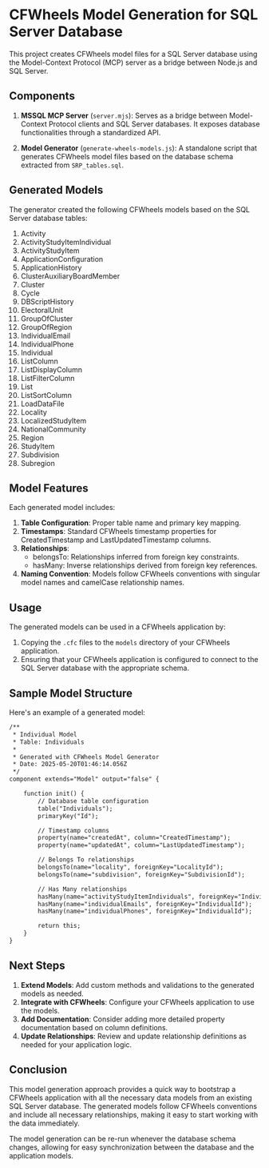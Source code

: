 # CFWheels Model Generation for SQL Server Database

This project creates CFWheels model files for a SQL Server database using the Model-Context Protocol (MCP) server as a bridge between Node.js and SQL Server.

## Components

1. **MSSQL MCP Server** (`server.mjs`): Serves as a bridge between Model-Context Protocol clients and SQL Server databases. It exposes database functionalities through a standardized API.

2. **Model Generator** (`generate-wheels-models.js`): A standalone script that generates CFWheels model files based on the database schema extracted from `SRP_tables.sql`.

## Generated Models

The generator created the following CFWheels models based on the SQL Server database tables:

1. Activity
2. ActivityStudyItemIndividual
3. ActivityStudyItem
4. ApplicationConfiguration
5. ApplicationHistory
6. ClusterAuxiliaryBoardMember
7. Cluster
8. Cycle
9. DBScriptHistory
10. ElectoralUnit
11. GroupOfCluster
12. GroupOfRegion
13. IndividualEmail
14. IndividualPhone
15. Individual
16. ListColumn
17. ListDisplayColumn
18. ListFilterColumn
19. List
20. ListSortColumn
21. LoadDataFile
22. Locality
23. LocalizedStudyItem
24. NationalCommunity
25. Region
26. StudyItem
27. Subdivision
28. Subregion

## Model Features

Each generated model includes:

1. **Table Configuration**: Proper table name and primary key mapping.
2. **Timestamps**: Standard CFWheels timestamp properties for CreatedTimestamp and LastUpdatedTimestamp columns.
3. **Relationships**:
   - belongsTo: Relationships inferred from foreign key constraints.
   - hasMany: Inverse relationships derived from foreign key references.
4. **Naming Convention**: Models follow CFWheels conventions with singular model names and camelCase relationship names.

## Usage

The generated models can be used in a CFWheels application by:

1. Copying the `.cfc` files to the `models` directory of your CFWheels application.
2. Ensuring that your CFWheels application is configured to connect to the SQL Server database with the appropriate schema.

## Sample Model Structure

Here's an example of a generated model:

```coldfusion
/**
 * Individual Model
 * Table: Individuals
 * 
 * Generated with CFWheels Model Generator
 * Date: 2025-05-20T01:46:14.056Z
 */
component extends="Model" output="false" {

    function init() {
        // Database table configuration
        table("Individuals");
        primaryKey("Id");

        // Timestamp columns
        property(name="createdAt", column="CreatedTimestamp");
        property(name="updatedAt", column="LastUpdatedTimestamp");

        // Belongs To relationships
        belongsTo(name="locality", foreignKey="LocalityId");
        belongsTo(name="subdivision", foreignKey="SubdivisionId");

        // Has Many relationships
        hasMany(name="activityStudyItemIndividuals", foreignKey="IndividualId");
        hasMany(name="individualEmails", foreignKey="IndividualId");
        hasMany(name="individualPhones", foreignKey="IndividualId");

        return this;
    }
}
```

## Next Steps

1. **Extend Models**: Add custom methods and validations to the generated models as needed.
2. **Integrate with CFWheels**: Configure your CFWheels application to use the models.
3. **Add Documentation**: Consider adding more detailed property documentation based on column definitions.
4. **Update Relationships**: Review and update relationship definitions as needed for your application logic.

## Conclusion

This model generation approach provides a quick way to bootstrap a CFWheels application with all the necessary data models from an existing SQL Server database. The generated models follow CFWheels conventions and include all necessary relationships, making it easy to start working with the data immediately.

The model generation can be re-run whenever the database schema changes, allowing for easy synchronization between the database and the application models.